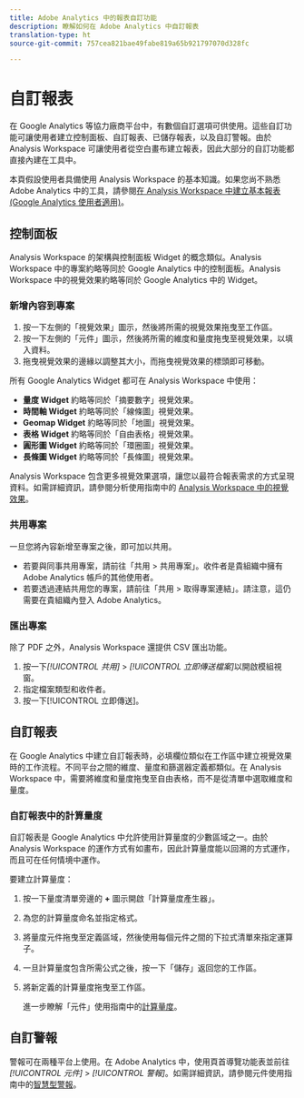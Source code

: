```yaml
---
title: Adobe Analytics 中的報表自訂功能
description: 瞭解如何在 Adobe Analytics 中自訂報表
translation-type: ht
source-git-commit: 757cea821bae49fabe819a65b921797070d328fc

---
```



# 自訂報表

在 Google Analytics 等協力廠商平台中，有數個自訂選項可供使用。這些自訂功能可讓使用者建立控制面板、自訂報表、已儲存報表，以及自訂警報。由於 Analysis Workspace 可讓使用者從空白畫布建立報表，因此大部分的自訂功能都直接內建在工具中。

本頁假設使用者具備使用 Analysis Workspace 的基本知識。如果您尚不熟悉 Adobe Analytics 中的工具，請參閱[在 Analysis Workspace 中建立基本報表 (Google Analytics 使用者適用)](reports/create-report.md)。

## 控制面板

Analysis Workspace 的架構與控制面板 Widget 的概念類似。Analysis Workspace 中的專案約略等同於 Google Analytics 中的控制面板。Analysis Workspace 中的視覺效果約略等同於 Google Analytics 中的 Widget。

### 新增內容到專案

1. 按一下左側的「視覺效果」圖示，然後將所需的視覺效果拖曳至工作區。
2. 按一下左側的「元件」圖示，然後將所需的維度和量度拖曳至視覺效果，以填入資料。
3. 拖曳視覺效果的邊緣以調整其大小，而拖曳視覺效果的標頭即可移動。

所有 Google Analytics Widget 都可在 Analysis Workspace 中使用：

* **量度 Widget** 約略等同於「摘要數字」視覺效果。
* **時間軸 Widget** 約略等同於「線條圖」視覺效果。
* **Geomap Widget** 約略等同於「地圖」視覺效果。
* **表格 Widget** 約略等同於「自由表格」視覺效果。
* **圓形圖 Widget** 約略等同於「環圈圖」視覺效果。
* **長條圖 Widget** 約略等同於「長條圖」視覺效果。

Analysis Workspace 包含更多視覺效果選項，讓您以最符合報表需求的方式呈現資料。如需詳細資訊，請參閱分析使用指南中的 [Analysis Workspace 中的視覺效果](/help/analyze/analysis-workspace/visualizations/freeform-analysis-visualizations.md)。

### 共用專案

一旦您將內容新增至專案之後，即可加以共用。

* 若要與同事共用專案，請前往「共用 > 共用專案」。收件者是貴組織中擁有 Adobe Analytics 帳戶的其他使用者。
* 若要透過連結共用您的專案，請前往「共用 > 取得專案連結」。請注意，這仍需要在貴組織內登入 Adobe Analytics。

### 匯出專案

除了 PDF 之外，Analysis Workspace 還提供 CSV 匯出功能。

1. 按一下&#x200B;*[!UICONTROL 共用]* > *[!UICONTROL 立即傳送檔案]*&#x200B;以開啟模組視窗。
2. 指定檔案類型和收件者。
3. 按一下[!UICONTROL 立即傳送]。

## 自訂報表

在 Google Analytics 中建立自訂報表時，必填欄位類似在工作區中建立視覺效果時的工作流程。不同平台之間的維度、量度和篩選器定義都類似。在 Analysis Workspace 中，需要將維度和量度拖曳至自由表格，而不是從清單中選取維度和量度。

### 自訂報表中的計算量度

自訂報表是 Google Analytics 中允許使用計算量度的少數區域之一。由於 Analysis Workspace 的運作方式有如畫布，因此計算量度能以回溯的方式運作，而且可在任何情境中運作。

要建立計算量度：

1. 按一下量度清單旁邊的 **+** 圖示開啟「計算量度產生器」。
2. 為您的計算量度命名並指定格式。
3. 將量度元件拖曳至定義區域，然後使用每個元件之間的下拉式清單來指定運算子。
4. 一旦計算量度包含所需公式之後，按一下「儲存」返回您的工作區。
5. 將新定義的計算量度拖曳至工作區。

   進一步瞭解「元件」使用指南中的[計算量度](/help/components/c-variables/c-metrics/calculated-metric.md)。

## 自訂警報

警報可在兩種平台上使用。在 Adobe Analytics 中，使用頁首導覽功能表並前往&#x200B;*[!UICONTROL 元件]* > *[!UICONTROL 警報]*。如需詳細資訊，請參閱元件使用指南中的[智慧型警報](/help/components/c-alerts/intellligent-alerts.md)。
